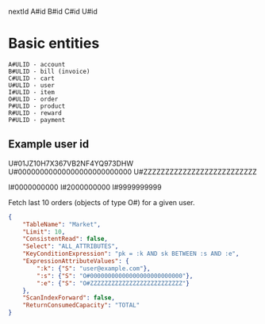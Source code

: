 nextId A#id B#id C#id U#id

# Basic entities
    A#ULID - account
    B#ULID - bill (invoice)
    C#ULID - cart
    U#ULID - user
    I#ULID - item
    O#ULID - order
    P#ULID - product
    R#ULID - reward
    P#ULID - payment

## Example user id
U#01JZ10H7X367VB2NF4YQ973DHW
U#00000000000000000000000000
U#ZZZZZZZZZZZZZZZZZZZZZZZZZZ

I#0000000000
I#2000000000
I#9999999999

Fetch last 10 orders (objects of type O#) for a given user.
```json
{
    "TableName": "Market",
    "Limit": 10,
    "ConsistentRead": false,
    "Select": "ALL_ATTRIBUTES",
    "KeyConditionExpression": "pk = :k AND sk BETWEEN :s AND :e",
    "ExpressionAttributeValues": {
        ":k": {"S": "user@example.com"},
        ":s": {"S": "O#00000000000000000000000000"},
        ":e": {"S": "O#ZZZZZZZZZZZZZZZZZZZZZZZZZZ"}
    },
    "ScanIndexForward": false,
    "ReturnConsumedCapacity": "TOTAL"
}
```
